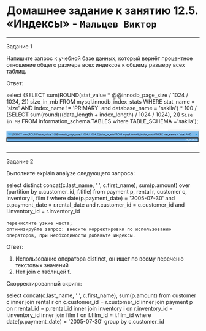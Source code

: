 # Домашнее задание к занятию 12.5. «Индексы» - `Мальцев Виктор`

---

Задание 1

Напишите запрос к учебной базе данных, 
который вернёт процентное отношение общего размера всех индексов к общему размеру всех таблиц.

Ответ:

select 
(SELECT 
sum(ROUND(stat_value * @@innodb_page_size / 1024 / 1024, 2)) size_in_mb
FROM mysql.innodb_index_stats
WHERE stat_name = 'size' AND index_name != 'PRIMARY' and database_name = 'sakila') * 100 /
(SELECT 
     sum(round(((data_length + index_length) / 1024 / 1024), 2)) `Size in MB` 
FROM information_schema.TABLES where TABLE_SCHEMA ='sakila');


![alt text](https://github.com/vmmaltsev/screenshot2/blob/main/Screenshot_30.png)

---

Задание 2

Выполните explain analyze следующего запроса:

select distinct concat(c.last_name, ' ', c.first_name), sum(p.amount) over (partition by c.customer_id, f.title)
from payment p, rental r, customer c, inventory i, film f
where date(p.payment_date) = '2005-07-30' and p.payment_date = r.rental_date and r.customer_id = c.customer_id and i.inventory_id = r.inventory_id

    перечислите узкие места;
    оптимизируйте запрос: внесите корректировки по использованию операторов, при необходимости добавьте индексы.


Ответ:

1. Использование оператора distinct, он ищет по всему переченю текстовых значений
2. Нет join с таблицей f.

Скорректированный скрипт:

select concat(c.last_name, ' ', c.first_name), 
sum(p.amount)
from customer c
inner join rental r on c.customer_id = r.customer_id 
inner join payment p on r.rental_id = p.rental_id 
inner join inventory i on r.inventory_id  = i.inventory_id 
inner join film f on f.film_id = i.film_id 
where date(p.payment_date) = '2005-07-30'
group by c.customer_id







